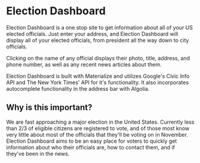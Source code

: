 # Election Dashboard

Election Dashboard is a one stop site to get information about all of your US elected officials. Just enter your address, and Election Dashboard will display all of your elected officials, from president all the way down to city officials. 

Clicking on the name of any official displays their photo, title, address, and phone number, as well as any recent news articles about them. 

Election Dashboard is built with Materialize and utilizes Google's Civic Info API and The New York Times' API for it's functionality. It also incorporates autocomplete functionality in the address bar with Algolia. 

## Why is this important?
We are fast approaching a major election in the United States. Currently less than 2/3 of eligible citizens are registered to vote, and of those most know very little about most of the officials that they'll be voting on in November. Election Dashboard aims to be an easy place for voters to quickly get information about who their officials are, how to contact them, and if they've been in the news. 